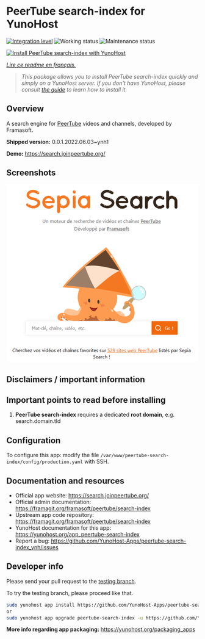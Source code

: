 <!--
N.B.: This README was automatically generated by https://github.com/YunoHost/apps/tree/master/tools/README-generator
It shall NOT be edited by hand.
-->

# PeerTube search-index for YunoHost

[![Integration level](https://dash.yunohost.org/integration/peertube-search-index.svg)](https://dash.yunohost.org/appci/app/peertube-search-index) ![Working status](https://ci-apps.yunohost.org/ci/badges/peertube-search-index.status.svg) ![Maintenance status](https://ci-apps.yunohost.org/ci/badges/peertube-search-index.maintain.svg)

[![Install PeerTube search-index with YunoHost](https://install-app.yunohost.org/install-with-yunohost.svg)](https://install-app.yunohost.org/?app=peertube-search-index)

*[Lire ce readme en français.](./README_fr.md)*

> *This package allows you to install PeerTube search-index quickly and simply on a YunoHost server.
If you don't have YunoHost, please consult [the guide](https://yunohost.org/#/install) to learn how to install it.*

## Overview

A search engine for [PeerTube](https://joinpeertube.org/) videos and channels, developed by Framasoft.


**Shipped version:** 0.0.1.2022.06.03~ynh1

**Demo:** https://search.joinpeertube.org/

## Screenshots

![Screenshot of PeerTube search-index](./doc/screenshots/sepia-search-screenshot.png)

## Disclaimers / important information

## Important points to read before installing

1. **PeerTube search-index** requires a dedicated **root domain**, e.g. search.domain.tld

## Configuration

To configure this app: modify the file `/var/www/peertube-search-index/config/production.yaml` with SSH.

## Documentation and resources

* Official app website: <https://search.joinpeertube.org/>
* Official admin documentation: <https://framagit.org/framasoft/peertube/search-index>
* Upstream app code repository: <https://framagit.org/framasoft/peertube/search-index>
* YunoHost documentation for this app: <https://yunohost.org/app_peertube-search-index>
* Report a bug: <https://github.com/YunoHost-Apps/peertube-search-index_ynh/issues>

## Developer info

Please send your pull request to the [testing branch](https://github.com/YunoHost-Apps/peertube-search-index_ynh/tree/testing).

To try the testing branch, please proceed like that.

``` bash
sudo yunohost app install https://github.com/YunoHost-Apps/peertube-search-index_ynh/tree/testing --debug
or
sudo yunohost app upgrade peertube-search-index -u https://github.com/YunoHost-Apps/peertube-search-index_ynh/tree/testing --debug
```

**More info regarding app packaging:** <https://yunohost.org/packaging_apps>
